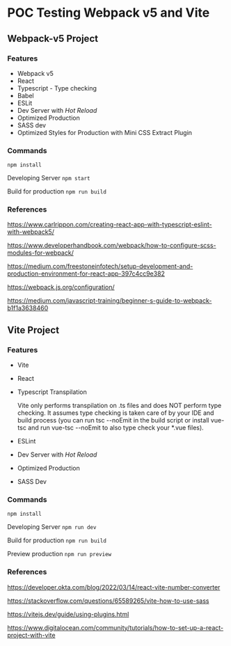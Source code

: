 # POC Testing Webpack v5 and Vite

## Webpack-v5 Project

### Features

- Webpack v5
- React
- Typescript - Type checking
- Babel
- ESLit
- Dev Server with *Hot Reload*
- Optimized Production
- SASS dev
- Optimized Styles for Production with Mini CSS Extract Plugin

### Commands

`npm install`

Developing Server `npm start`

Build for production `npm run build`


### References

https://www.carlrippon.com/creating-react-app-with-typescript-eslint-with-webpack5/

https://www.developerhandbook.com/webpack/how-to-configure-scss-modules-for-webpack/

https://medium.com/freestoneinfotech/setup-development-and-production-environment-for-react-app-397c4cc9e382

https://webpack.js.org/configuration/

https://medium.com/javascript-training/beginner-s-guide-to-webpack-b1f1a3638460

## Vite Project

### Features

- Vite
- React
- Typescript Transpilation
  
  Vite only performs transpilation on .ts files and does NOT perform type checking. It assumes type checking is taken care of by your IDE and build process (you can run tsc --noEmit in the build script or install vue-tsc and run vue-tsc --noEmit to also type check your *.vue files).
- ESLint
- Dev Server with *Hot Reload*
- Optimized Production
- SASS Dev

### Commands

`npm install`

Developing Server `npm run dev`

Build for production `npm run build`

Preview production `npm run preview`

### References

https://developer.okta.com/blog/2022/03/14/react-vite-number-converter

https://stackoverflow.com/questions/65589265/vite-how-to-use-sass

https://vitejs.dev/guide/using-plugins.html

https://www.digitalocean.com/community/tutorials/how-to-set-up-a-react-project-with-vite
